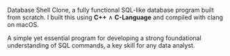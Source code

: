 Database Shell Clone, a fully functional SQL-like database program built from scratch.
I built this using **C++** ∧ **C-Language** and compiled with clang on macOS.

A simple yet essential program for developing a strong foundational understanding of SQL commands, a key skill for any data analyst.
